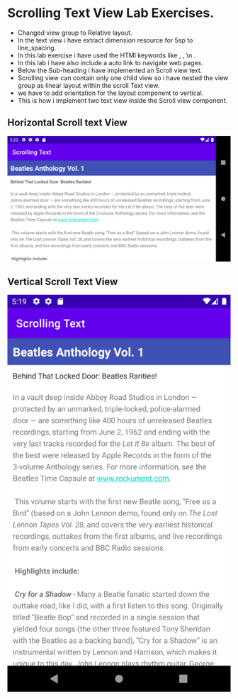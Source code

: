 # Scrolling Text View Lab Exercises.
- Changed view group to Relative layout.
- In the text view i have extract dimension resource for 5sp to line_spacing.
- In this lab exercise i have used the HTMl keywords like <b></b> , <i></i>, \n .
- In this lab i have also include a auto link to navigate web pages.
- Below the Sub-heading i have implemented an Scroll view text.
- Scrolling view can contain only one child view so i have nested the view group as linear layout within the scroll Text view.
- we have to add orientation for the layout component to vertical.
- This is how i implement two text view inside the Scroll view component.

## Horizontal Scroll text View
![alt text](LabH.png)
## Vertical Scroll Text View
![alt text](LabV.png)

